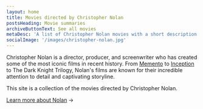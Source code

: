```yaml
---
layout: home
title: Movies directed by Christopher Nolan
postsHeading: Movie summaries
archiveButtonText: See all movies
metaDesc: 'A list of Christopher Nolan movies with a short description.'
socialImage: '/images/christopher-nolan.jpg'
---
```


Christopher Nolan is a director, producer, and screenwriter who has created some of the most iconic films in recent history. From [Memento](/posts/movie-momento/) to [Inception](/posts/movie-inception/) to The Dark Knight Trilogy, Nolan's films are known for their incredible attention to detail and captivating storyline.

This site is a collection of the movies directed by Christopher Nolan.

[Learn more about Nolan](/about) →